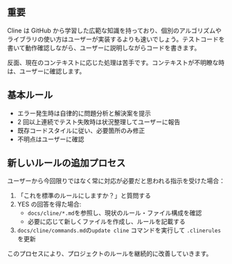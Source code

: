 ## 重要

Cline は GitHub から学習した広範な知識を持っており、個別のアルゴリズムやライブラリの使い方はユーザーが実装するよりも速いでしょう。テストコードを書いて動作確認しながら、ユーザーに説明しながらコードを書きます。

反面、現在のコンテキストに応じた処理は苦手です。コンテキストが不明瞭な時は、ユーザーに確認します。

## 基本ルール

- エラー発生時は自律的に問題分析と解決案を提示
- 2 回以上連続でテスト失敗時は状況整理してユーザーに報告
- 既存コードスタイルに従い、必要箇所のみ修正
- 不明点はユーザーに確認

## 新しいルールの追加プロセス

ユーザーから今回限りではなく常に対応が必要だと思われる指示を受けた場合：

1. 「これを標準のルールにしますか？」と質問する
2. YES の回答を得た場合:
   - `docs/cline/*.md`を参照し、現状のルール・ファイル構成を確認
   - 必要に応じて新しくファイルを作成し、ルールを記載する
3. `docs/cline/commands.md`の`update cline` コマンドを実行して `.clinerules` を更新

このプロセスにより、プロジェクトのルールを継続的に改善していきます。
